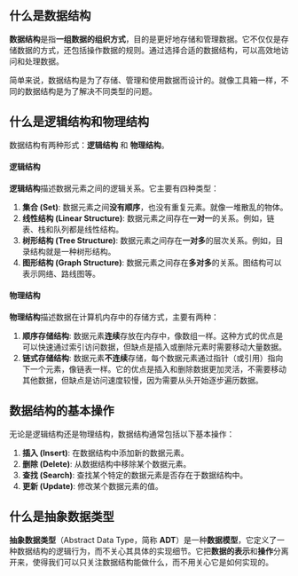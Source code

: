 ## 什么是数据结构

**数据结构**是指**一组数据的组织方式**，目的是更好地存储和管理数据。它不仅仅是存储数据的方式，还包括操作数据的规则。通过选择合适的数据结构，可以高效地访问和处理数据。

简单来说，数据结构是为了存储、管理和使用数据而设计的。就像工具箱一样，不同的数据结构是为了解决不同类型的问题。

## 什么是逻辑结构和物理结构

数据结构有两种形式：**逻辑结构** 和 **物理结构**。

#### 逻辑结构

**逻辑结构**描述数据元素之间的逻辑关系。它主要有四种类型：

1. **集合 (Set)**: 数据元素之间**没有顺序**，也没有重复元素。就像一堆散乱的物体。
2. **线性结构 (Linear Structure)**: 数据元素之间存在**一对一**的关系。例如，链表、栈和队列都是线性结构。
3. **树形结构 (Tree Structure)**: 数据元素之间存在**一对多**的层次关系。例如，目录结构就是一种树形结构。
4. **图形结构 (Graph Structure)**: 数据元素之间存在**多对多**的关系。图结构可以表示网络、路线图等。

#### 物理结构

**物理结构**描述数据在计算机内存中的存储方式，主要有两种：

1. **顺序存储结构**: 数据元素**连续**存放在内存中，像数组一样。这种方式的优点是可以快速通过索引访问数据，但缺点是插入或删除元素时需要移动大量数据。
2. **链式存储结构**: 数据元素**不连续**存储，每个数据元素通过指针（或引用）指向下一个元素，像链表一样。它的优点是插入和删除数据更加灵活，不需要移动其他数据，但缺点是访问速度较慢，因为需要从头开始逐步遍历数据。

## 数据结构的基本操作

无论是逻辑结构还是物理结构，数据结构通常包括以下基本操作：

1. **插入 (Insert)**: 在数据结构中添加新的数据元素。
2. **删除 (Delete)**: 从数据结构中移除某个数据元素。
3. **查找 (Search)**: 查找某个特定的数据元素是否存在于数据结构中。
4. **更新 (Update)**: 修改某个数据元素的值。

## 什么是抽象数据类型

**抽象数据类型**（Abstract Data Type，简称 **ADT**）是一种**数据模型**，它定义了一种数据结构的逻辑行为，而不关心其具体的实现细节。它把**数据的表示**和**操作**分离开来，使得我们可以只关注数据结构能做什么，而不用关心它是如何实现的。
